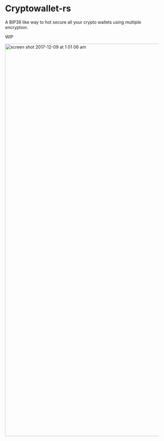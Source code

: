 # Cryptowallet-rs

A BIP39 like way to hot secure all your crypto wallets using multiple
encryption.

WIP

<img width="1280" alt="screen shot 2017-12-09 at 1 01 06 am" src="https://user-images.githubusercontent.com/7084995/33792987-ce696548-dc7c-11e7-86fd-3495456ab2db.png">

